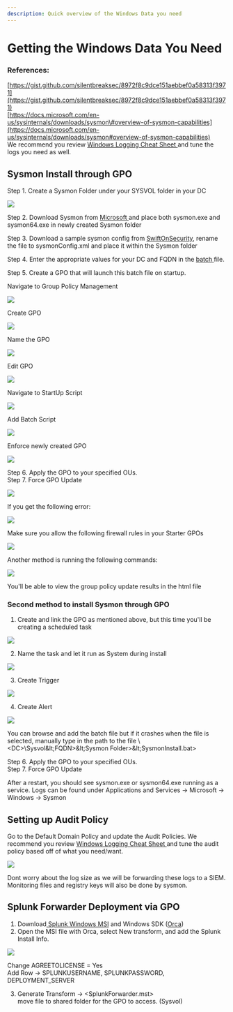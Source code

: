 ```yaml
---
description: Quick overview of the Windows Data you need
---
```


# Getting the Windows Data You Need

### References:

[https://gist.github.com/silentbreaksec/8972f8c9dce151aebbef0a58313f3971](https://gist.github.com/silentbreaksec/8972f8c9dce151aebbef0a58313f3971)  
[https://docs.microsoft.com/en-us/sysinternals/downloads/sysmon\#overview-of-sysmon-capabilities](https://docs.microsoft.com/en-us/sysinternals/downloads/sysmon#overview-of-sysmon-capabilities)  
We recommend you review [Windows Logging Cheat Sheet ](https://static1.squarespace.com/static/552092d5e4b0661088167e5c/t/5c586681f4e1fced3ce1308b/1549297281905/Windows+Logging+Cheat+Sheet_ver_Feb_2019.pdf)and tune the logs you need as well.

## Sysmon Install through GPO

Step 1. Create a Sysmon Folder under your SYSVOL folder in your DC

![](../.gitbook/assets/image%20%28142%29.png)

Step 2. Download Sysmon from [Microsoft ](https://docs.microsoft.com/en-us/sysinternals/downloads/sysmon#overview-of-sysmon-capabilities)and place both sysmon.exe and sysmon64.exe in newly created Sysmon folder

Step 3. Download a sample sysmon config from [SwiftOnSecurity](https://github.com/SwiftOnSecurity/sysmon-config), rename the file to sysmonConfig.xml and place it within the Sysmon folder

Step 4. Enter the appropriate values for your DC and FQDN in the [batch ](https://gist.github.com/silentbreaksec/8972f8c9dce151aebbef0a58313f3971)file.

Step 5. Create a GPO that will launch this batch file on startup.  
  
Navigate to Group Policy Management

![](../.gitbook/assets/image%20%28133%29.png)

Create GPO

![](../.gitbook/assets/image%20%28148%29.png)

Name the GPO 

![](../.gitbook/assets/image%20%28146%29.png)

Edit GPO

![](../.gitbook/assets/image%20%28150%29.png)

Navigate to StartUp Script

![](../.gitbook/assets/image%20%28140%29.png)

Add Batch Script 

![](../.gitbook/assets/image%20%28139%29.png)

Enforce newly created GPO

![](../.gitbook/assets/image%20%28145%29.png)

Step 6. Apply the GPO to your specified OUs.   
Step 7. Force GPO Update

![](../.gitbook/assets/image%20%28134%29.png)

If you get the following error:

![](../.gitbook/assets/image%20%28141%29.png)

Make sure you allow the following firewall rules in your Starter GPOs  


![](../.gitbook/assets/image%20%28143%29.png)

Another method is running the following commands:

![](../.gitbook/assets/image%20%28147%29.png)

You'll be able to view the group policy update results in the html file  


### Second method to install Sysmon through GPO

1. Create and link the GPO as mentioned above, but this time you'll be creating a scheduled task

![](../.gitbook/assets/image%20%28144%29.png)

2. Name the task and let it run as System during install 

![](../.gitbook/assets/image%20%28138%29.png)

3. Create Trigger

![](../.gitbook/assets/image%20%28149%29.png)

4. Create Alert

![](../.gitbook/assets/image%20%28137%29.png)

You can browse and add the batch file but if it crashes when the file is selected, manually type in the path to the file \\&lt;DC&gt;\Sysvol\&lt;FQDN&gt;\&lt;Sysmon Folder&gt;\&lt;SysmonInstall.bat&gt;  
  
Step 6. Apply the GPO to your specified OUs.   
Step 7. Force GPO Update

After a restart, you should see sysmon.exe or sysmon64.exe running as a service. Logs can be found under Applications and Services -&gt; Microsoft -&gt; Windows -&gt; Sysmon

## Setting up Audit Policy

Go to the Default Domain Policy and update the Audit Policies. We recommend you review [Windows Logging Cheat Sheet ](https://static1.squarespace.com/static/552092d5e4b0661088167e5c/t/5c586681f4e1fced3ce1308b/1549297281905/Windows+Logging+Cheat+Sheet_ver_Feb_2019.pdf)and tune the audit policy based off of what you need/want.

![](../.gitbook/assets/image%20%28136%29.png)

Dont worry about the log size as we will be forwarding these logs to a SIEM. Monitoring files and registry keys will also be done by sysmon. 

## Splunk Forwarder Deployment via GPO

1. Download[ Splunk Windows MSI](https://www.splunk.com/en_us/download/splunk-enterprise.html) and Windows SDK \([Orca](https://docs.microsoft.com/en-us/windows/win32/msi/orca-exe)\)
2. Open the MSI file with Orca, select New transform, and add the Splunk Install Info. 

![](../.gitbook/assets/image%20%28132%29.png)

Change AGREETOLICENSE = Yes  
Add Row -&gt; SPLUNKUSERNAME, SPLUNKPASSWORD, DEPLOYMENT\_SERVER

3. Generate Transform -&gt; &lt;SplunkForwarder.mst&gt;   
move file to shared folder for the GPO to access. \(Sysvol\)  


